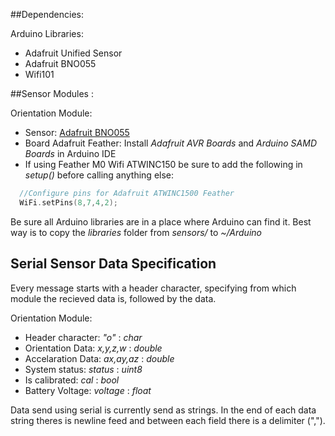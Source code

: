 ##Dependencies:

Arduino Libraries:
  * Adafruit Unified Sensor
  * Adafruit BNO055
  * Wifi101

##Sensor Modules :

Orientation Module:
  * Sensor: [Adafruit BNO055][1]
  * Board Adafruit Feather: Install *Adafruit AVR Boards* and *Arduino SAMD Boards* in Arduino IDE
  * If using Feather M0 Wifi ATWINC150 be sure to add the following in *setup()* before calling anything else:
```c
  //Configure pins for Adafruit ATWINC1500 Feather
  WiFi.setPins(8,7,4,2);
```

[1]: https://github.com/adafruit/Adafruit_BNO055


Be sure all Arduino libraries are in a place where Arduino can find it.
Best way is to copy the *libraries*  folder from *sensors/* to  *~/Arduino*

## Serial Sensor Data Specification

Every message starts with a header character, specifying from which module the recieved data is, followed by the data.


Orientation Module:

* Header character: *"o"* : *char*
* Orientation Data: *x,y,z,w* : *double*
* Accelaration Data: *ax,ay,az* : *double*
* System status: *status* : *uint8*
* Is calibrated: *cal* : *bool*
* Battery Voltage: *voltage* : *float*

Data send using serial is currently send as strings. In the end of each data string theres is newline feed and between each field there is a delimiter (",").
